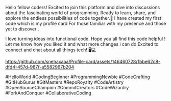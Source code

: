 Hello fellow coders! Excited to join this platform and dive into discussions about the fascinating world of programming. Ready to learn, share, and explore the endless possibilities of code together.🚀 
I have created my first code which is my profile card For those familiar with my presence and those yet to discover .

I love turning ideas into functional code. Hope you all find this code helpful ! Let me know how you liked it and what more changes i can do 
Excited to connect and chat about all things tech! 🖥️💻

https://github.com/snehaxaaa/Profile-card/assets/146460728/1bbe62c8-dfd4-457d-987f-a5582967b204


#HelloWorld #CodingBeginner
#ProgrammingNewbie #CodeCrafting
#GitHubGurus
#GitMasters
#RepoRoyalty
#CodeArtistry
#OpenSourceChampion
#CommitCreators
#CodeWizardry
#ForkAndConquer
#CollaborativeCoding

